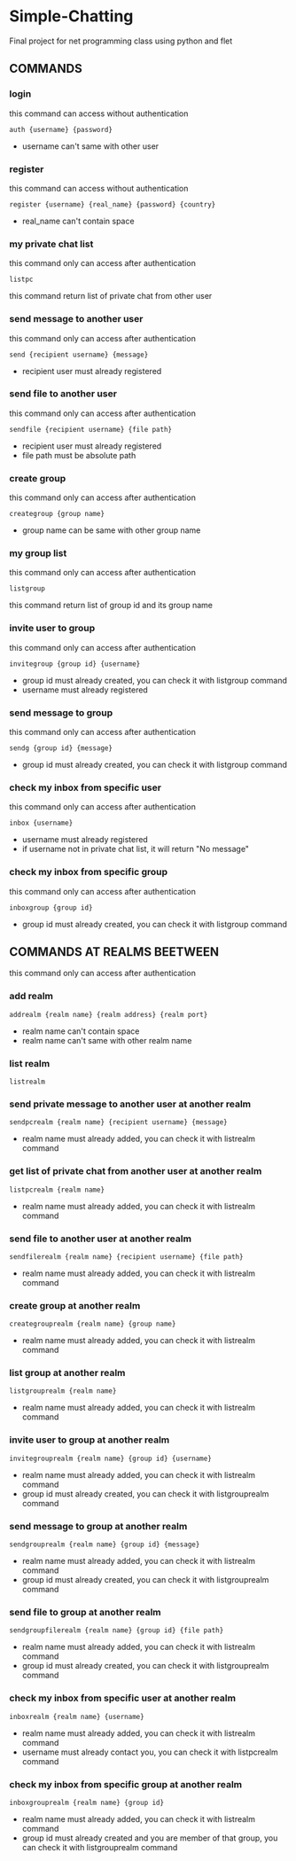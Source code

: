 # Simple-Chatting

Final project for net programming class using python and flet

## COMMANDS

### login
this command can access without authentication
```
auth {username} {password}
```
- username can't same with other user

### register
this command can access without authentication
```
register {username} {real_name} {password} {country}
```
- real_name can't contain space


### my private chat list
this command only can access after authentication
```
listpc
```
this command return list of private chat from other user

### send message to another user
this command only can access after authentication
```
send {recipient username} {message}
```
- recipient user must already registered


### send file to another user
this command only can access after authentication
```
sendfile {recipient username} {file path}
```
- recipient user must already registered
- file path must be absolute path


### create group
this command only can access after authentication
```
creategroup {group name}
```
- group name can be same with other group name

### my group list
this command only can access after authentication
```
listgroup
```
this command return list of group id and its group name


### invite user to group
this command only can access after authentication
```
invitegroup {group id} {username}
```
- group id must already created, you can check it with listgroup command
- username must already registered


### send message to group
this command only can access after authentication
```
sendg {group id} {message}
```
- group id must already created, you can check it with listgroup command


### check my inbox from specific user
this command only can access after authentication
```
inbox {username}
```
- username must already registered
- if username not in private chat list, it will return "No message"

### check my inbox from specific group
this command only can access after authentication
```
inboxgroup {group id}
```
- group id must already created, you can check it with listgroup command


## COMMANDS AT REALMS BEETWEEN
this command only can access after authentication

### add realm
```
addrealm {realm name} {realm address} {realm port}
```
- realm name can't contain space
- realm name can't same with other realm name


### list realm
```
listrealm
```

### send private message to another user at another realm
```
sendpcrealm {realm name} {recipient username} {message}
```
- realm name must already added, you can check it with listrealm command

### get list of private chat from another user at another realm
```
listpcrealm {realm name}
```
- realm name must already added, you can check it with listrealm command

### send file to another user at another realm
```
sendfilerealm {realm name} {recipient username} {file path}
```
- realm name must already added, you can check it with listrealm command

### create group at another realm
```
creategrouprealm {realm name} {group name}
```
- realm name must already added, you can check it with listrealm command

### list group at another realm
```
listgrouprealm {realm name}
```
- realm name must already added, you can check it with listrealm command

### invite user to group at another realm
```
invitegrouprealm {realm name} {group id} {username}
```
- realm name must already added, you can check it with listrealm command
- group id must already created, you can check it with listgrouprealm command

### send message to group at another realm
```
sendgrouprealm {realm name} {group id} {message}
```
- realm name must already added, you can check it with listrealm command
- group id must already created, you can check it with listgrouprealm command

### send file to group at another realm
```
sendgroupfilerealm {realm name} {group id} {file path}
```
- realm name must already added, you can check it with listrealm command
- group id must already created, you can check it with listgrouprealm command

### check my inbox from specific user at another realm
```
inboxrealm {realm name} {username}
```
- realm name must already added, you can check it with listrealm command
- username must already contact you, you can check it with listpcrealm command

### check my inbox from specific group at another realm
```
inboxgrouprealm {realm name} {group id}
```
- realm name must already added, you can check it with listrealm command
- group id must already created and you are member of that group, you can check it with listgrouprealm command